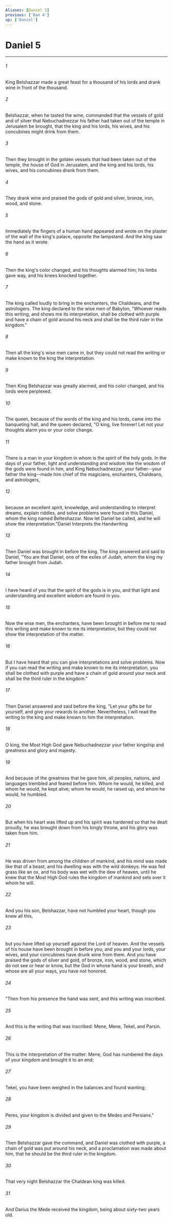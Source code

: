 ```yaml
---
Aliases: [Daniel 5]
previous: ['Dan 4']
up: ['Daniel']
---
```

# Daniel 5

***

 

###### 1 
King Belshazzar made a great feast for a thousand of his lords and drank wine in front of the thousand.
 
 

###### 2 
Belshazzar, when he tasted the wine, commanded that the vessels of gold and of silver that Nebuchadnezzar his father had taken out of the temple in Jerusalem be brought, that the king and his lords, his wives, and his concubines might drink from them. 
 

###### 3 
Then they brought in the golden vessels that had been taken out of the temple, the house of God in Jerusalem, and the king and his lords, his wives, and his concubines drank from them. 
 

###### 4 
They drank wine and praised the gods of gold and silver, bronze, iron, wood, and stone.
 
 

###### 5 
Immediately the fingers of a human hand appeared and wrote on the plaster of the wall of the king's palace, opposite the lampstand. And the king saw the hand as it wrote. 
 

###### 6 
Then the king's color changed, and his thoughts alarmed him; his limbs gave way, and his knees knocked together. 
 

###### 7 
The king called loudly to bring in the enchanters, the Chaldeans, and the astrologers. The king declared to the wise men of Babylon, "Whoever reads this writing, and shows me its interpretation, shall be clothed with purple and have a chain of gold around his neck and shall be the third ruler in the kingdom." 
 

###### 8 
Then all the king's wise men came in, but they could not read the writing or make known to the king the interpretation. 
 

###### 9 
Then King Belshazzar was greatly alarmed, and his color changed, and his lords were perplexed.
 
 

###### 10 
The queen, because of the words of the king and his lords, came into the banqueting hall, and the queen declared, "O king, live forever! Let not your thoughts alarm you or your color change. 
 

###### 11 
There is a man in your kingdom in whom is the spirit of the holy gods. In the days of your father, light and understanding and wisdom like the wisdom of the gods were found in him, and King Nebuchadnezzar, your father--your father the king--made him chief of the magicians, enchanters, Chaldeans, and astrologers, 
 

###### 12 
because an excellent spirit, knowledge, and understanding to interpret dreams, explain riddles, and solve problems were found in this Daniel, whom the king named Belteshazzar. Now let Daniel be called, and he will show the interpretation."Daniel Interprets the Handwriting
 
 

###### 13 
Then Daniel was brought in before the king. The king answered and said to Daniel, "You are that Daniel, one of the exiles of Judah, whom the king my father brought from Judah. 
 

###### 14 
I have heard of you that the spirit of the gods is in you, and that light and understanding and excellent wisdom are found in you. 
 

###### 15 
Now the wise men, the enchanters, have been brought in before me to read this writing and make known to me its interpretation, but they could not show the interpretation of the matter. 
 

###### 16 
But I have heard that you can give interpretations and solve problems. Now if you can read the writing and make known to me its interpretation, you shall be clothed with purple and have a chain of gold around your neck and shall be the third ruler in the kingdom."
 
 

###### 17 
Then Daniel answered and said before the king, "Let your gifts be for yourself, and give your rewards to another. Nevertheless, I will read the writing to the king and make known to him the interpretation. 
 

###### 18 
O king, the Most High God gave Nebuchadnezzar your father kingship and greatness and glory and majesty. 
 

###### 19 
And because of the greatness that he gave him, all peoples, nations, and languages trembled and feared before him. Whom he would, he killed, and whom he would, he kept alive; whom he would, he raised up, and whom he would, he humbled. 
 

###### 20 
But when his heart was lifted up and his spirit was hardened so that he dealt proudly, he was brought down from his kingly throne, and his glory was taken from him. 
 

###### 21 
He was driven from among the children of mankind, and his mind was made like that of a beast, and his dwelling was with the wild donkeys. He was fed grass like an ox, and his body was wet with the dew of heaven, until he knew that the Most High God rules the kingdom of mankind and sets over it whom he will. 
 

###### 22 
And you his son, Belshazzar, have not humbled your heart, though you knew all this, 
 

###### 23 
but you have lifted up yourself against the Lord of heaven. And the vessels of his house have been brought in before you, and you and your lords, your wives, and your concubines have drunk wine from them. And you have praised the gods of silver and gold, of bronze, iron, wood, and stone, which do not see or hear or know, but the God in whose hand is your breath, and whose are all your ways, you have not honored.
 
 

###### 24 
"Then from his presence the hand was sent, and this writing was inscribed. 
 

###### 25 
And this is the writing that was inscribed: Mene, Mene, Tekel, and Parsin. 
 

###### 26 
This is the interpretation of the matter: Mene, God has numbered the days of your kingdom and brought it to an end; 
 

###### 27 
Tekel, you have been weighed in the balances and found wanting; 
 

###### 28 
Peres, your kingdom is divided and given to the Medes and Persians."
 
 

###### 29 
Then Belshazzar gave the command, and Daniel was clothed with purple, a chain of gold was put around his neck, and a proclamation was made about him, that he should be the third ruler in the kingdom.
 
 

###### 30 
That very night Belshazzar the Chaldean king was killed. 
 

###### 31 
And Darius the Mede received the kingdom, being about sixty-two years old.
 
